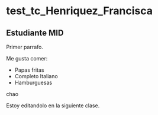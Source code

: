 # test_tc_Henriquez_Francisca

## Estudiante MID

Primer parrafo.

Me gusta comer:

* Papas fritas
* Completo Italiano
* Hamburguesas

chao

Estoy editandolo en la siguiente clase.
